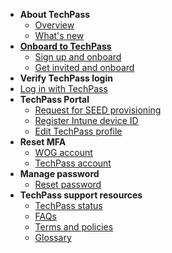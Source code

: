 - **About TechPass**
  - [Overview](home)
  - [What's new](/whats-new/whats-new.md)
- **[Onboard to TechPass](onboard-to-techpass.md)**  
  - [Sign up and onboard](sign-up-and-onboard-to-techpass)
  - [Get invited and onboard](get-invited-and-onboard-to-techpass)
- **Verify TechPass login** 
 - [Log in with TechPass](log-in-with-techpass)
- **TechPass Portal**
  - [Request for SEED provisioning](request-for-seed-provisioning)
  - [Register Intune device ID](register-intune-device-id)
  - [Edit TechPass profile](edit-profile)
- **Reset MFA**
  - [WOG account](reset-security-verification-for-wog-account)
  - [TechPass account](reset-techpass-mfa-for-new-device)  
- **Manage password**
  - [Reset password](reset-password)
- **TechPass support resources**
  - [TechPass status](techpass-status)
  - [FAQs](/support/overview.md)
  - [Terms and policies](terms-and-policies)
  - [Glossary](glossary)


